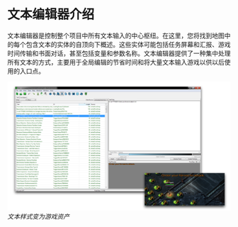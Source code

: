 # 文本编辑器介绍

文本编辑器是控制整个项目中所有文本输入的中心枢纽。在这里，您将找到地图中的每个包含文本的实体的自顶向下概述。这些实体可能包括任务屏幕和汇报、游戏时间传输和书面对话，甚至包括变量和参数名称。文本编辑器提供了一种集中处理所有文本的方式，主要用于全局编辑的节省时间和将大量文本输入游戏以供以后使用的入口点。

[![文本样式变为游戏资产](./resources/077_Text_Editor_Introduction1.png)](./resources/077_Text_Editor_Introduction1.png)
*文本样式变为游戏资产*
